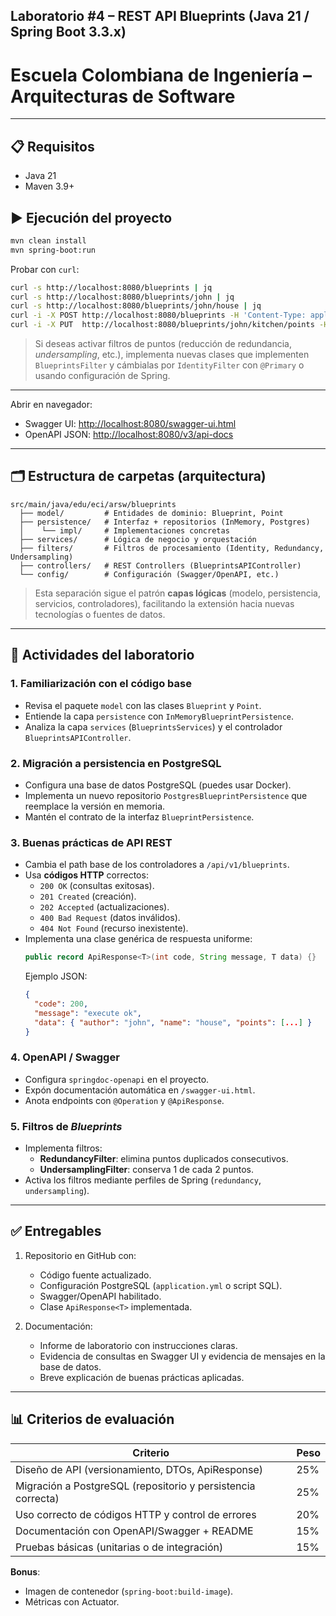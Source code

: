 ## Laboratorio #4 – REST API Blueprints (Java 21 / Spring Boot 3.3.x)
# Escuela Colombiana de Ingeniería – Arquitecturas de Software  

---

## 📋 Requisitos
- Java 21
- Maven 3.9+

## ▶️ Ejecución del proyecto
```bash
mvn clean install
mvn spring-boot:run
```
Probar con `curl`:
```bash
curl -s http://localhost:8080/blueprints | jq
curl -s http://localhost:8080/blueprints/john | jq
curl -s http://localhost:8080/blueprints/john/house | jq
curl -i -X POST http://localhost:8080/blueprints -H 'Content-Type: application/json' -d '{ "author":"john","name":"kitchen","points":[{"x":1,"y":1},{"x":2,"y":2}] }'
curl -i -X PUT  http://localhost:8080/blueprints/john/kitchen/points -H 'Content-Type: application/json' -d '{ "x":3,"y":3 }'
```

> Si deseas activar filtros de puntos (reducción de redundancia, *undersampling*, etc.), implementa nuevas clases que implementen `BlueprintsFilter` y cámbialas por `IdentityFilter` con `@Primary` o usando configuración de Spring.
---

Abrir en navegador:  
- Swagger UI: [http://localhost:8080/swagger-ui.html](http://localhost:8080/swagger-ui.html)  
- OpenAPI JSON: [http://localhost:8080/v3/api-docs](http://localhost:8080/v3/api-docs)  

---

## 🗂️ Estructura de carpetas (arquitectura)

```
src/main/java/edu/eci/arsw/blueprints
  ├── model/         # Entidades de dominio: Blueprint, Point
  ├── persistence/   # Interfaz + repositorios (InMemory, Postgres)
  │    └── impl/     # Implementaciones concretas
  ├── services/      # Lógica de negocio y orquestación
  ├── filters/       # Filtros de procesamiento (Identity, Redundancy, Undersampling)
  ├── controllers/   # REST Controllers (BlueprintsAPIController)
  └── config/        # Configuración (Swagger/OpenAPI, etc.)
```

> Esta separación sigue el patrón **capas lógicas** (modelo, persistencia, servicios, controladores), facilitando la extensión hacia nuevas tecnologías o fuentes de datos.

---

## 📖 Actividades del laboratorio

### 1. Familiarización con el código base
- Revisa el paquete `model` con las clases `Blueprint` y `Point`.  
- Entiende la capa `persistence` con `InMemoryBlueprintPersistence`.  
- Analiza la capa `services` (`BlueprintsServices`) y el controlador `BlueprintsAPIController`.

### 2. Migración a persistencia en PostgreSQL
- Configura una base de datos PostgreSQL (puedes usar Docker).  
- Implementa un nuevo repositorio `PostgresBlueprintPersistence` que reemplace la versión en memoria.  
- Mantén el contrato de la interfaz `BlueprintPersistence`.  

### 3. Buenas prácticas de API REST
- Cambia el path base de los controladores a `/api/v1/blueprints`.  
- Usa **códigos HTTP** correctos:  
  - `200 OK` (consultas exitosas).  
  - `201 Created` (creación).  
  - `202 Accepted` (actualizaciones).  
  - `400 Bad Request` (datos inválidos).  
  - `404 Not Found` (recurso inexistente).  
- Implementa una clase genérica de respuesta uniforme:
  ```java
  public record ApiResponse<T>(int code, String message, T data) {}
  ```
  Ejemplo JSON:
  ```json
  {
    "code": 200,
    "message": "execute ok",
    "data": { "author": "john", "name": "house", "points": [...] }
  }
  ```

### 4. OpenAPI / Swagger
- Configura `springdoc-openapi` en el proyecto.  
- Expón documentación automática en `/swagger-ui.html`.  
- Anota endpoints con `@Operation` y `@ApiResponse`.

### 5. Filtros de *Blueprints*
- Implementa filtros:
  - **RedundancyFilter**: elimina puntos duplicados consecutivos.  
  - **UndersamplingFilter**: conserva 1 de cada 2 puntos.  
- Activa los filtros mediante perfiles de Spring (`redundancy`, `undersampling`).  

---

## ✅ Entregables

1. Repositorio en GitHub con:  
   - Código fuente actualizado.  
   - Configuración PostgreSQL (`application.yml` o script SQL).  
   - Swagger/OpenAPI habilitado.  
   - Clase `ApiResponse<T>` implementada.  

2. Documentación:  
   - Informe de laboratorio con instrucciones claras.  
   - Evidencia de consultas en Swagger UI y evidencia de mensajes en la base de datos.  
   - Breve explicación de buenas prácticas aplicadas.  

---

## 📊 Criterios de evaluación

| Criterio | Peso |
|----------|------|
| Diseño de API (versionamiento, DTOs, ApiResponse) | 25% |
| Migración a PostgreSQL (repositorio y persistencia correcta) | 25% |
| Uso correcto de códigos HTTP y control de errores | 20% |
| Documentación con OpenAPI/Swagger + README | 15% |
| Pruebas básicas (unitarias o de integración) | 15% |

**Bonus**:  

- Imagen de contenedor (`spring-boot:build-image`).  
- Métricas con Actuator.  